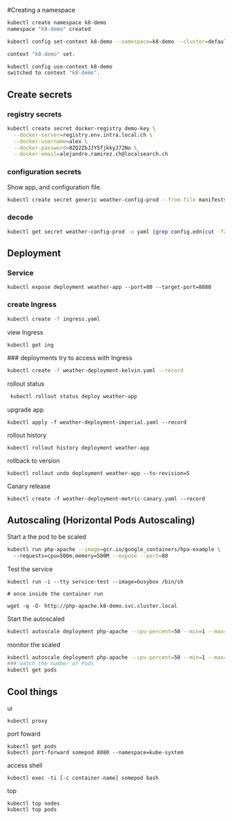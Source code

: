 
#Creating a namespace

```sh
kubectl create namespace k8-demo                      
namespace "k8-demo" created

kubectl config set-context k8-demo --namespace=k8-demo --cluster=default-cluster --user=default-admin

context "k8-demo" set.

kubectl config use-context k8-demo
switched to context "k8-demo".
```

## Create secrets

### registry secrets

```sh
kubectl create secret docker-registry demo-key \
  --docker-server=registry.env.intra.local.ch \
  --docker-username=alex \
  --docker-password=8ZQ2ZbJJY5fjkkyJ72No \
  --docker-email=alejandro.ramirez.ch@localsearch.ch
```

### configuration secrets

Show app, and configuration file.

```sh
kubectl create secret generic weather-config-prod --from-file manifests/config.edn
```

### decode

```sh
kubectl get secret weather-config-prod -o yaml |grep config.edn|cut -f2 -d":"| base64 -D
```



## Deployment

### Service

```
kubectl expose deployment weather-app --port=80 --target-port=8080
```

### create Ingress

```sh
kubectl create -f ingress.yaml
```
view Ingress

```sh
kubectl get ing
```

### deployments
try to access with Ingress
```sh
kubectl create -f weather-deployment-kelvin.yaml --record
```

rollout status

```sh
 kubectl rollout status deploy weather-app
```

upgrade app

```
kubectl apply -f weather-deployment-imperial.yaml --record
```

rollout history
```
kubectl rollout history deployment weather-app
```

rollback to version
```
kubectl rollout undo deployment weather-app --to-revision=5
```

Canary release
```
kubectl create -f weather-deployment-metric-canary.yaml --record
```

## Autoscaling (Horizontal Pods Autoscaling)


Start a the pod  to be scaled
```sh
kubectl run php-apache --image=gcr.io/google_containers/hpa-example \    
  --requests=cpu=500m,memory=500M --expose --port=80
```

Test the service
```
kubectl run -i --tty service-test --image=busybox /bin/sh    

# once inside the container run

wget -q -O- http://php-apache.k8-demo.svc.cluster.local
```

Start the autoscaled

```sh
kubectl autoscale deployment php-apache --cpu-percent=50 --min=1 --max=10
```

monitor the scaled

```sh
kubectl autoscale deployment php-apache --cpu-percent=50 --min=1 --max=10
### watch the number of Pods
kubectl get pods    
```



## Cool things

ui
```
kubectl proxy
```

port foward
```
kubectl get pods
kubectl port-forward somepod 8080 --namespace=kube-system
```

access shell
```
kubectl exec -ti [-c container-name] somepod bash
```

top
```
kubectl top nodes
kubectl top pods
```
